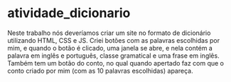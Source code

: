 # atividade_dicionario
Neste trabalho nós deveríamos criar um site no formato de dicionário utilizando HTML, CSS e JS. Criei botões com as palavras escolhidas por mim, e quando o botão é clicado, uma janela se abre, e nela contém a palavra em inglês e português, classe gramatical e uma frase em inglês. Também tem um botão do conto, no qual quando apertado faz com que o conto criado por mim (com as 10 palavras escolhidas) apareça.
